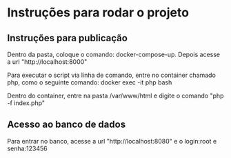 # Instruções para rodar o projeto
## Instruções para publicação
Dentro da pasta, coloque o comando: docker-compose-up. Depois acesse a url "http://localhost:8000"

Para executar o script via linha de comando, entre no container chamado php, como o seguinte comando: docker exec -it php bash

Dentro do container, entre na pasta /var/www/html e digite o comando "php -f index.php"

## Acesso ao banco de dados
Para entrar no banco, acesse a url "http://localhost:8080" e o login:root e senha:123456